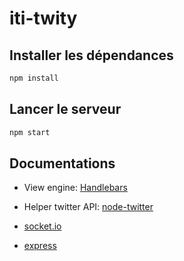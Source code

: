 # iti-twity

## Installer les dépendances

```bash
npm install
```

## Lancer le serveur
```bash
npm start
```

## Documentations
- View engine: [Handlebars](http://handlebarsjs.com/)

- Helper twitter API: [node-twitter](https://github.com/desmondmorris/node-twitter)

- [socket.io](http://socket.io/docs/)

- [express](http://expressjs.com/)